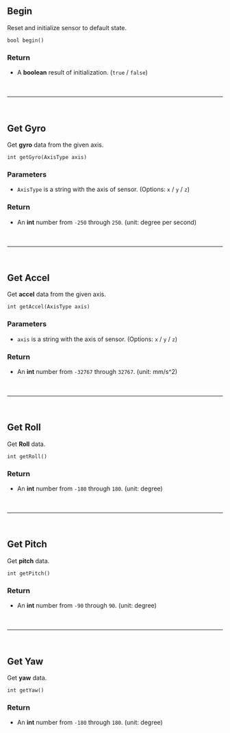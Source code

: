 ## Begin

Reset and initialize sensor to default state.

```Arduino
bool begin()
```
### Return

- A **boolean** result of initialization. (`true` / `false`)
<br /><br /><br />
***
<br />

## Get Gyro

Get **gyro** data from the given axis.

```Arduino
int getGyro(AxisType axis)
```

### Parameters

- `AxisType` is a string with the axis of sensor. (Options: `x` / `y` / `z`)

### Return

- An **int** number from `-250` through `250`. (unit: degree per second)
<br /><br /><br />
***
<br />

## Get Accel

Get **accel** data from the given axis.

```Arduino
int getAccel(AxisType axis)
```

### Parameters

- `axis` is a string with the axis of sensor. (Options: `x` / `y` / `z`)

### Return

- An **int** number from `-32767` through `32767`. (unit: mm/s^2)
<br /><br /><br />
***
<br />

## Get Roll

Get **Roll** data.

```Arduino
int getRoll()
```
### Return

- An **int** number from `-180` through `180`. (unit: degree)
<br /><br /><br />
***
<br />


## Get Pitch

Get **pitch** data.

```Arduino
int getPitch()
```

### Return

- An **int** number from `-90` through `90`. (unit: degree)
<br /><br /><br />
***
<br />


## Get Yaw

Get **yaw** data.

```Arduino
int getYaw()
```

### Return

- An **int** number from `-180` through `180`. (unit: degree)
<br />